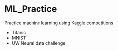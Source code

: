 # ML_Practice
Practice machine learning using Kaggle competitions
- Titanic
- MNIST
- UW Neural data challenge
